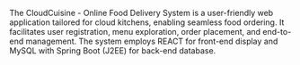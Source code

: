 The CloudCuisine - Online Food Delivery System is a user-friendly web application tailored for cloud kitchens, enabling seamless food ordering. It facilitates user registration, menu exploration, order placement, and end-to-end management. The system employs REACT for front-end display and MySQL with Spring Boot (J2EE) for back-end database.
